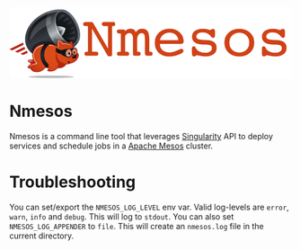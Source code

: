![NMesos Logo](docs/nmesos_logo.png)

# Nmesos

Nmesos is a command line tool that leverages [Singularity](https://github.com/HubSpot/Singularity) API to deploy services and schedule jobs in a [Apache Mesos](http://mesos.apache.org/) cluster.

# Troubleshooting

You can set/export the `NMESOS_LOG_LEVEL` env var. Valid log-levels are `error`, `warn`, `info` and `debug`. This will log to `stdout`. You can also set `NMESOS_LOG_APPENDER` to `file`. This will create an `nmesos.log` file in the current directory.
